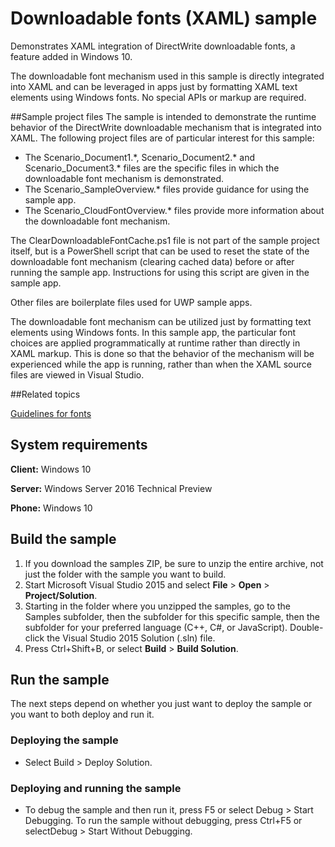 ﻿<!---
  category: ControlsLayoutAndText
  samplefwlink: http://go.microsoft.com/fwlink/p/?LinkId=620632&clcid=0x409
--->

# Downloadable fonts (XAML) sample

Demonstrates XAML integration of DirectWrite downloadable fonts, a feature added in Windows 10.

The downloadable font mechanism used in this sample is directly integrated into XAML and can be leveraged in apps just by formatting XAML text elements using Windows fonts. No special APIs or markup are required.

##Sample project files
The sample is intended to demonstrate the runtime behavior of the DirectWrite downloadable mechanism that is integrated into XAML. The following project files are of particular interest for this sample:

* The Scenario\_Document1.\*, Scenario\_Document2.\* and Scenario\_Document3.\* files are the specific files in which the downloadable font mechanism is demonstrated. 
* The Scenario\_SampleOverview.\* files provide guidance for using the sample app.
* The Scenario\_CloudFontOverview.\* files provide more information about the downloadable font mechanism.

The ClearDownloadableFontCache.ps1 file is not part of the sample project itself, but is a PowerShell script that can be used to reset the state of the downloadable font mechanism (clearing cached data) before or after running the sample app. Instructions for using this script are given in the sample app.

Other files are boilerplate files used for UWP sample apps.

The downloadable font mechanism can be utilized just by formatting text elements using Windows fonts. In this sample app, the particular font choices are applied programmatically at runtime rather than directly in XAML markup. This is done so that the behavior of the mechanism will be experienced while the app is running, rather than when the XAML source files are viewed in Visual Studio.


##Related topics

[Guidelines for fonts](https://msdn.microsoft.com/library/windows/apps/hh700394.aspx)


## System requirements

**Client:** Windows 10

**Server:** Windows Server 2016 Technical Preview

**Phone:** Windows 10

## Build the sample

1. If you download the samples ZIP, be sure to unzip the entire archive, not just the folder with the sample you want to build. 
2. Start Microsoft Visual Studio 2015 and select **File** \> **Open** \> **Project/Solution**.
3. Starting in the folder where you unzipped the samples, go to the Samples subfolder, then the subfolder for this specific sample, then the subfolder for your preferred language (C++, C#, or JavaScript). Double-click the Visual Studio 2015 Solution (.sln) file.
4. Press Ctrl+Shift+B, or select **Build** \> **Build Solution**.

## Run the sample

The next steps depend on whether you just want to deploy the sample or you want to both deploy and run it.

### Deploying the sample

- Select Build > Deploy Solution. 

### Deploying and running the sample

- To debug the sample and then run it, press F5 or select Debug >  Start Debugging. To run the sample without debugging, press Ctrl+F5 or selectDebug > Start Without Debugging. 
